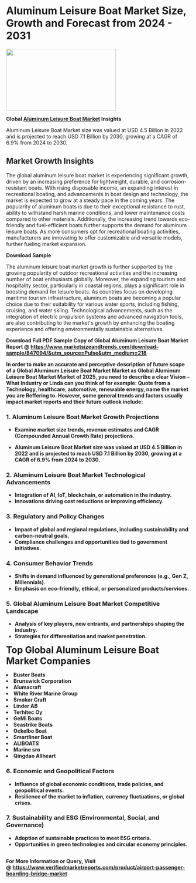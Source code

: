 <H1>Aluminum Leisure Boat Market Size, Growth and Forecast from 2024 - 2031</H1><img class="aligncenter size-medium wp-image-584254" src="https://thirdeyenews.in/wp-content/uploads/2024/09/Global-Market-Research-300x168.jpeg" alt="" width="300" height="168" /><p><strong>Global&nbsp;<a href="https://www.marketsizeandtrends.com/download-sample/847094/&amp;utm_source=Pulse&amp;utm_medium=218">Aluminum Leisure Boat Market</a> Insights</strong></p><p>Aluminum Leisure Boat Market size was valued at USD 4.5 Billion in 2022 and is projected to reach USD 7.1 Billion by 2030, growing at a CAGR of 6.9% from 2024 to 2030.</p><p><h2>Market Growth Insights</h2> <p>The global aluminum leisure boat market is experiencing significant growth, driven by an increasing preference for lightweight, durable, and corrosion-resistant boats. With rising disposable income, an expanding interest in recreational boating, and advancements in boat design and technology, the market is expected to grow at a steady pace in the coming years. The popularity of aluminum boats is due to their exceptional resistance to rust, ability to withstand harsh marine conditions, and lower maintenance costs compared to other materials. Additionally, the increasing trend towards eco-friendly and fuel-efficient boats further supports the demand for aluminum leisure boats. As more consumers opt for recreational boating activities, manufacturers are innovating to offer customizable and versatile models, further fueling market expansion.</p> <p><strong>Download Sample</strong></p> <p>The aluminum leisure boat market growth is further supported by the growing popularity of outdoor recreational activities and the increasing number of boat enthusiasts globally. Moreover, the expanding tourism and hospitality sector, particularly in coastal regions, plays a significant role in boosting demand for leisure boats. As countries focus on developing maritime tourism infrastructure, aluminum boats are becoming a popular choice due to their suitability for various water sports, including fishing, cruising, and water skiing. Technological advancements, such as the integration of electric propulsion systems and advanced navigation tools, are also contributing to the market's growth by enhancing the boating experience and offering environmentally sustainable alternatives.</p> <p><strong></p><p><span class=""><strong>Download Full PDF Sample Copy of Global Aluminum Leisure Boat Market Report</strong> @ <a href="https://www.marketsizeandtrends.com/download-sample/847094/&amp;utm_source=Pulse&amp;utm_medium=218" target="_blank">https://www.marketsizeandtrends.com/download-sample/847094/&amp;utm_source=Pulse&amp;utm_medium=218</a></span></p><p>In order to make an accurate and perceptive description of future scope of a Global&nbsp;Aluminum Leisure Boat Market Market as Global&nbsp;Aluminum Leisure Boat Market Market of 2025, you need to describe a clear Vision &ndash; What Industry or Linda can you think of for example: Quote from a Technology, healthcare, automotive, renewable energy, name the market you are Reffering to. However, some general trends and factors usually impact market reports and their future outlook include:</p><h3>1.&nbsp;<strong>Aluminum Leisure Boat Market Growth Projections</strong></h3><ul><li>Examine market size trends, revenue estimates and CAGR (Compounded Annual Growth Rate) projections.</li><li><p>Aluminum Leisure Boat Market size was valued at USD 4.5 Billion in 2022 and is projected to reach USD 7.1 Billion by 2030, growing at a CAGR of 6.9% from 2024 to 2030.</p></li></ul><h3>2.&nbsp;<strong>Aluminum Leisure Boat Market Technological Advancements</strong></h3><ul><li>Integration of AI, IoT, blockchain, or automation in the industry.</li><li>Innovations driving cost reductions or improving efficiency.</li></ul><h3>3.&nbsp;<strong>Regulatory and Policy Changes</strong></h3><ul><li>Impact of global and regional regulations, including sustainability and carbon-neutral goals.</li><li>Compliance challenges and opportunities tied to government initiatives.</li></ul><h3>4.&nbsp;<strong>Consumer Behavior Trends</strong></h3><ul><li>Shifts in demand influenced by generational preferences (e.g., Gen Z, Millennials).</li><li>Emphasis on eco-friendly, ethical, or personalized products/services.</li></ul><h3>5.&nbsp;<strong>Global Aluminum Leisure Boat Market Competitive Landscape</strong></h3><ul><li>Analysis of key players, new entrants, and partnerships shaping the industry.</li><li>Strategies for differentiation and market penetration.</li></ul><p data-pm-slice="1 1 []"><span style="color: inherit; font-family: inherit; font-size: 25px;">Top Global Aluminum Leisure Boat Market Companies</span></p><div class="" data-test-id=""><p><li>Buster Boats</li><li> Brunswick Corporation</li><li> Alumacraft</li><li> White River Marine Group</li><li> Smoker Craft</li><li> Linder AB</li><li> Terhitec Oy</li><li> GeMi Boats</li><li> Seastrike Boats</li><li> Ockelbo Boat</li><li> Smartliner Boat</li><li> ALIBOATS</li><li> Marine sro</li><li> Qingdao Allheart</li></p></div><h3>6.&nbsp;<strong>Economic and Geopolitical Factors</strong></h3><ul><li>Influence of global economic conditions, trade policies, and geopolitical events.</li><li>Resilience of the market to inflation, currency fluctuations, or global crises.</li></ul><h3>7.&nbsp;<strong>Sustainability and ESG (Environmental, Social, and Governance)</strong></h3><ul><li>Adoption of sustainable practices to meet ESG criteria.</li><li>Opportunities in green technologies and circular economy principles.</li></ul><h2><strong style="font-size: 14px;">For More Information or Query, Visit @&nbsp;</strong><a style="background-color: #ffffff; font-size: 14px;" href="https://www.marketsizeandtrends.com/report/aluminum-leisure-boat-market/" target="_blank">https://www.verifiedmarketreports.com/product/airport-passenger-boarding-bridge-market</a></h2>
